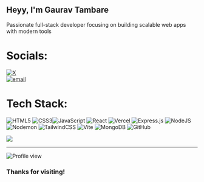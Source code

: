 <h2> Heyy, I'm Gaurav Tambare </h2>

Passionate full-stack developer focusing on building scalable web apps with modern tools

# Socials:<br>
[![X](https://img.shields.io/badge/X-black.svg?logo=X&logoColor=white)](https://x.com/@gvrcore)  <br/> [![email](https://img.shields.io/badge/Email-D14836?logo=gmail&logoColor=white)](mailto:gauravtamabare7@gmail.com) 

# Tech Stack:<br>
![HTML5](https://img.shields.io/badge/html5-%23E34F26.svg?style=for-the-badge&logo=html5&logoColor=white) ![CSS3](https://img.shields.io/badge/css3-%231572B6.svg?style=for-the-badge&logo=css3&logoColor=white)![JavaScript](https://img.shields.io/badge/javascript-%23323330.svg?style=for-the-badge&logo=javascript&logoColor=%23F7DF1E) ![React](https://img.shields.io/badge/react-%2320232a.svg?style=for-the-badge&logo=react&logoColor=%2361DAFB) ![Vercel](https://img.shields.io/badge/vercel-%23000000.svg?style=for-the-badge&logo=vercel&logoColor=white) ![Express.js](https://img.shields.io/badge/express.js-%23404d59.svg?style=for-the-badge&logo=express&logoColor=%2361DAFB) ![NodeJS](https://img.shields.io/badge/node.js-6DA55F?style=for-the-badge&logo=node.js&logoColor=white) ![Nodemon](https://img.shields.io/badge/NODEMON-%23323330.svg?style=for-the-badge&logo=nodemon&logoColor=%BBDEAD) ![TailwindCSS](https://img.shields.io/badge/tailwindcss-%2338B2AC.svg?style=for-the-badge&logo=tailwind-css&logoColor=white) ![Vite](https://img.shields.io/badge/vite-%23646CFF.svg?style=for-the-badge&logo=vite&logoColor=white) ![MongoDB](https://img.shields.io/badge/MongoDB-%234ea94b.svg?style=for-the-badge&logo=mongodb&logoColor=white) ![GitHub](https://img.shields.io/badge/github-%23121011.svg?style=for-the-badge&logo=github&logoColor=white) 

![](https://github-readme-stats.vercel.app/api/top-langs/?username=gaurav-xt&theme=calm&hide_border=false&include_all_commits=true&count_private=false&layout=compact)



---
![Profile view](https://komarev.com/ghpvc/?username=gaurav-xt&color=blue&style=flat-square)


### Thanks for visiting!  
<!-- Proudly created with GPRM ( https://gprm.itsvg.in ) -->
